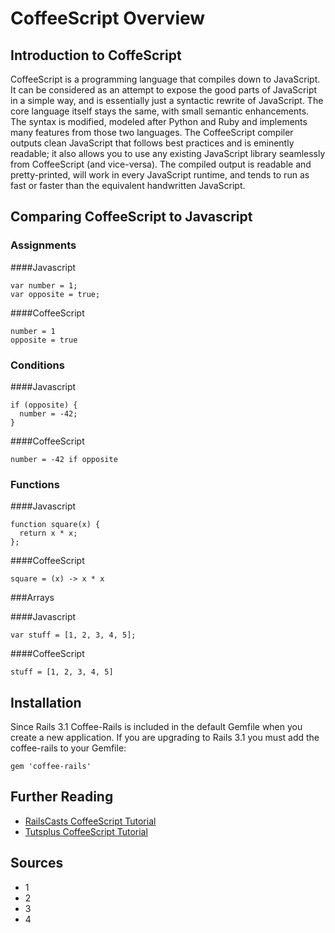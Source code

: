 # CoffeeScript Overview

## Introduction to CoffeScript
CoffeeScript is a programming language that compiles down to JavaScript. It can be considered as an attempt to expose the good parts of JavaScript in a simple way,
and is essentially just a syntactic rewrite of JavaScript. The core language itself stays the same, with small semantic enhancements. The syntax is modified, modeled after
Python and Ruby and implements many features from those two languages. The CoffeeScript compiler outputs clean JavaScript that follows best practices and is eminently readable; it also allows you to use any existing JavaScript library seamlessly from CoffeeScript (and vice-versa).
The compiled output is readable and pretty-printed, will work in every JavaScript runtime, and tends to run as fast or faster than the equivalent handwritten JavaScript.

## Comparing CoffeeScript to Javascript
### Assignments

####Javascript
```shell
var number = 1; 
var opposite = true;
```
####CoffeeScript
```shell
number = 1 
opposite = true
```
### Conditions

####Javascript
```shell
if (opposite) { 
  number = -42; 
} 
```
####CoffeeScript
```shell
number = -42 if opposite
```
### Functions

####Javascript
```shell
function square(x) { 
  return x * x; 
}; 
```
####CoffeeScript
```shell
square = (x) -> x * x
```
###Arrays

####Javascript
```shell
var stuff = [1, 2, 3, 4, 5];
```
####CoffeeScript
```shell
stuff = [1, 2, 3, 4, 5]
```
## Installation

Since Rails 3.1 Coffee-Rails is included in the default Gemfile when you create a new application. If you are upgrading to Rails 3.1 you must add the coffee-rails to your Gemfile:

    gem 'coffee-rails'

## Further Reading

* [RailsCasts CoffeeScript Tutorial](http://railscasts.com/episodes/267-coffeescript-basics)
* [Tutsplus CoffeeScript Tutorial](http://code.tutsplus.com/tutorials/rocking-out-with-coffeescript--net-17027)

## Sources

* 1
* 2
* 3
* 4

